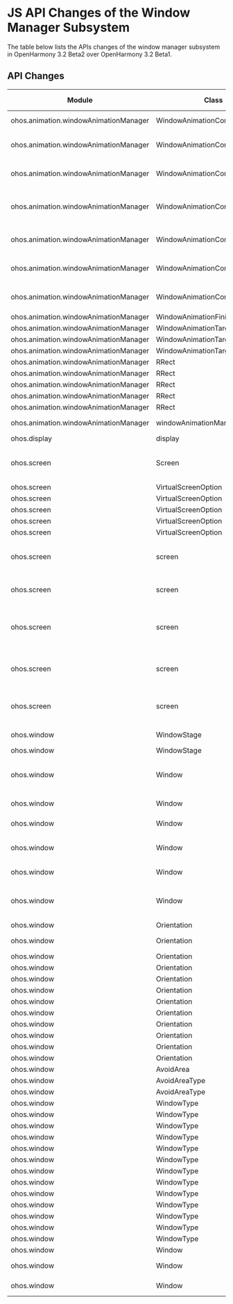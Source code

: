 # JS API Changes of the Window Manager Subsystem

The table below lists the APIs changes of the window manager subsystem in OpenHarmony 3.2 Beta2 over OpenHarmony 3.2 Beta1.

## API Changes

| Module| Class| Method/Attribute/Enumeration/Constant| Change Type|
|---|---|---|---|
| ohos.animation.windowAnimationManager | WindowAnimationController | onScreenUnlock(finishCallback: WindowAnimationFinishedCallback): void; | Added|
| ohos.animation.windowAnimationManager | WindowAnimationController | onCloseWindow(closingWindowTarget: WindowAnimationTarget, finishCallback: WindowAnimationFinishedCallback): void; | Added|
| ohos.animation.windowAnimationManager | WindowAnimationController | onMinimizeWindow(minimizingWindowTarget: WindowAnimationTarget, finishCallback: WindowAnimationFinishedCallback): void; | Added|
| ohos.animation.windowAnimationManager | WindowAnimationController | onAppTransition(fromWindowTarget: WindowAnimationTarget, toWindowTarget: WindowAnimationTarget, finishCallback: WindowAnimationFinishedCallback): void; | Added|
| ohos.animation.windowAnimationManager | WindowAnimationController | onStartAppFromOther(startingWindowTarget: WindowAnimationTarget, finishCallback: WindowAnimationFinishedCallback): void; | Added|
| ohos.animation.windowAnimationManager | WindowAnimationController | onStartAppFromRecent(startingWindowTarget: WindowAnimationTarget, finishCallback: WindowAnimationFinishedCallback): void; | Added|
| ohos.animation.windowAnimationManager | WindowAnimationController | onStartAppFromLauncher(startingWindowTarget: WindowAnimationTarget, finishCallback: WindowAnimationFinishedCallback): void; | Added|
| ohos.animation.windowAnimationManager | WindowAnimationFinishedCallback | onAnimationFinish(): void; | Added|
| ohos.animation.windowAnimationManager | WindowAnimationTarget | readonly windowBounds: RRect; | Added|
| ohos.animation.windowAnimationManager | WindowAnimationTarget | readonly abilityName: string; | Added|
| ohos.animation.windowAnimationManager | WindowAnimationTarget | readonly bundleName: string; | Added|
| ohos.animation.windowAnimationManager | RRect | radius: number; | Added|
| ohos.animation.windowAnimationManager | RRect | height: number; | Added|
| ohos.animation.windowAnimationManager | RRect | width: number; | Added|
| ohos.animation.windowAnimationManager | RRect | top: number; | Added|
| ohos.animation.windowAnimationManager | RRect | left: number; | Added|
| ohos.animation.windowAnimationManager | windowAnimationManager | setController(controller: WindowAnimationController): void; | Added|
| ohos.display | display | getDefaultDisplaySync(): Display; | Added|
| ohos.screen | Screen | setDensityDpi(densityDpi: number, callback: AsyncCallback\<void>): void;<br>setDensityDpi(densityDpi: number): Promise\<void>; | Added|
| ohos.screen | VirtualScreenOption | surfaceId: string | Added|
| ohos.screen | VirtualScreenOption | density: number | Added|
| ohos.screen | VirtualScreenOption | height: number | Added|
| ohos.screen | VirtualScreenOption | width: number | Added|
| ohos.screen | VirtualScreenOption | name: string | Added|
| ohos.screen | screen | setScreenRotationLocked(isLocked:boolean, callback: AsyncCallback\<void>): void;<br>setScreenRotationLocked(isLocked:boolean): Promise\<void>; | Added|
| ohos.screen | screen | isScreenRotationLocked(callback: AsyncCallback\<boolean>): void;<br>isScreenRotationLocked(): Promise\<boolean>; | Added|
| ohos.screen | screen | setVirtualScreenSurface(screenId:number, surfaceId: string, callback: AsyncCallback\<void>): void;<br>setVirtualScreenSurface(screenId:number, surfaceId: string): Promise\<void>; | Added|
| ohos.screen | screen | destroyVirtualScreen(screenId:number, callback: AsyncCallback\<void>): void;<br>destroyVirtualScreen(screenId:number): Promise\<void>; | Added|
| ohos.screen | screen | createVirtualScreen(options:VirtualScreenOption, callback: AsyncCallback\<Screen>): void;<br>createVirtualScreen(options:VirtualScreenOption): Promise\<Screen>; | Added|
| ohos.window | WindowStage | setShowOnLockScreen(showOnLockScreen: boolean): void; | Added|
| ohos.window | WindowStage | disableWindowDecor(): void; | Added|
| ohos.window | Window | setForbidSplitMove(isForbidSplitMove: boolean, callback: AsyncCallback\<void>): void;<br>setForbidSplitMove(isForbidSplitMove: boolean): Promise\<void>; | Added|
| ohos.window | Window | off(type: 'touchOutside', callback?: Callback\<void>): void; | Added|
| ohos.window | Window | on(type: 'touchOutside', callback: Callback\<void>): void; | Added|
| ohos.window | Window | off(type: 'avoidAreaChange', callback?: Callback\<{ type: AvoidAreaType, area: AvoidArea }>): void; | Added|
| ohos.window | Window | on(type: 'avoidAreaChange', callback: Callback\<{ type: AvoidAreaType, area: AvoidArea }>): void; | Added|
| ohos.window | Window | setPreferredOrientation(orientation: Orientation): Promise\<void>;<br>setPreferredOrientation(orientation: Orientation, callback: AsyncCallback\<void>): void; | Added|
| ohos.window | Orientation | LOCKED = 11 | Added|
| ohos.window | Orientation | AUTO_ROTATION_LANDSCAPE_RESTRICTED = 10 | Added|
| ohos.window | Orientation | AUTO_ROTATION_PORTRAIT_RESTRICTED = 9 | Added|
| ohos.window | Orientation | AUTO_ROTATION_RESTRICTED = 8 | Added|
| ohos.window | Orientation | AUTO_ROTATION_LANDSCAPE = 7 | Added|
| ohos.window | Orientation | AUTO_ROTATION_PORTRAIT = 6 | Added|
| ohos.window | Orientation | AUTO_ROTATION = 5 | Added|
| ohos.window | Orientation | LANDSCAPE_INVERTED = 4 | Added|
| ohos.window | Orientation | PORTRAIT_INVERTED = 3 | Added|
| ohos.window | Orientation | LANDSCAPE = 2 | Added|
| ohos.window | Orientation | PORTRAIT = 1 | Added|
| ohos.window | Orientation | UNSPECIFIED = 0 | Added|
| ohos.window | AvoidArea | visible: boolean; | Added|
| ohos.window | AvoidAreaType | TYPE_KEYBOARD | Added|
| ohos.window | AvoidAreaType | TYPE_SYSTEM_GESTURE | Added|
| ohos.window | WindowType | TYPE_POINTER | Added|
| ohos.window | WindowType | TYPE_VOICE_INTERACTION | Added|
| ohos.window | WindowType | TYPE_LAUNCHER_DOCK | Added|
| ohos.window | WindowType | TYPE_LAUNCHER_RECENT | Added|
| ohos.window | WindowType | TYPE_DESKTOP | Added|
| ohos.window | WindowType | TYPE_WALLPAPER | Added|
| ohos.window | WindowType | TYPE_FLOAT | Added|
| ohos.window | WindowType | TYPE_NAVIGATION_BAR | Added|
| ohos.window | WindowType | TYPE_VOLUME_OVERLAY | Added|
| ohos.window | WindowType | TYPE_KEYGUARD | Added|
| ohos.window | WindowType | TYPE_PANEL | Added|
| ohos.window | WindowType | TYPE_STATUS_BAR | Added|
| ohos.window | WindowType | TYPE_INPUT_METHOD | Added|
| ohos.window | Window | dump(params: Array\<string>): Array\<string>; | Deleted|
| ohos.window | Window | off(type: 'systemAvoidAreaChange', callback?: Callback\<AvoidArea>): void; | Deprecated|
| ohos.window | Window | on(type: 'systemAvoidAreaChange', callback: Callback\<AvoidArea>): void; | Deprecated|
